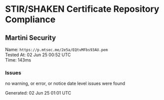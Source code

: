 # STIR/SHAKEN Certificate Repository Compliance

## Martini Security

Name: `https://p.mtsec.me/2e5a/EQtvMFbs93AU.pem`\
Tested At: 02 Jun 25 00:52 UTC\
Time: 143ms

### Issues

no warning, or error, or notice date level issues were found

Generated: 02 Jun 25 01:01 UTC